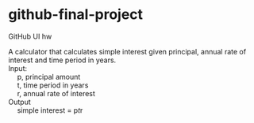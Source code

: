 # github-final-project  
GitHub UI hw  

A calculator that calculates simple interest given principal, annual rate of interest and time period in years.  
Input:  
&emsp; p, principal amount  
&emsp; t, time period in years  
&emsp; r, annual rate of interest  
Output  
&emsp; simple interest = p*t*r  
